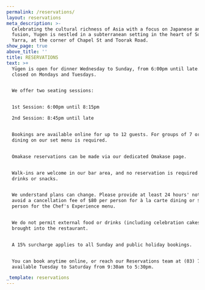 ```yaml
---
permalink: /reservations/
layout: reservations
meta_description: >-
  Celebrating the cultural richness of Asia with a focus on Japanese and Asian
  fusion, Yugen is nestled in a subterranean setting in the heart of South
  Yarra, at the corner of Chapel St and Toorak Road.
show_page: true
above_title: ''
title: RESERVATIONS
text: >+
  Yūgen is open for dinner Wednesday to Sunday, from 6:00pm until late. We are
  closed on Mondays and Tuesdays.


  We offer two seating sessions:


  1st Session: 6:00pm until 8:15pm

  2nd Session: 8:45pm until late


  Bookings are available online for up to 12 guests. For groups of 7 or more,
  dining on our set menu is required.


  Omakase reservations can be made via our dedicated Omakase page.


  Walk-ins are welcome in our bar area, and no reservation is required for
  drinks or snacks.


  We understand plans can change. Please provide at least 24 hours' notice to
  avoid a cancellation fee of $80 per person for à la carte dining or $180 per
  person for the Chef's Experience menu.


  We do not permit external food or drinks (including celebration cakes) to be
  brought into the restaurant.


  A 15% surcharge applies to all Sunday and public holiday bookings.


  You can book anytime online, or reach our Reservations team at (03) 7000 3232,
  available Tuesday to Saturday from 9:30am to 5:30pm.

_template: reservations
---
```


